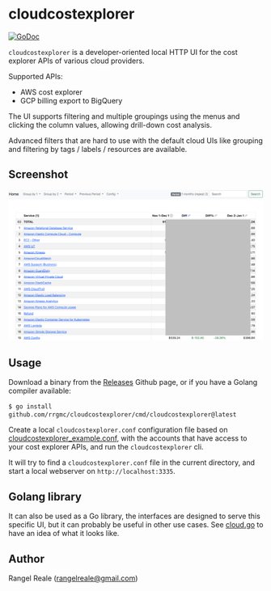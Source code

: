 # cloudcostexplorer
[![GoDoc](https://godoc.org/github.com/rrgmc/cloudcostexplorer?status.png)](https://godoc.org/github.com/rrgmc/cloudcostexplorer)

`cloudcostexplorer` is a developer-oriented local HTTP UI for the cost explorer APIs of various cloud providers.

Supported APIs:

- AWS cost explorer
- GCP billing export to BigQuery

The UI supports filtering and multiple groupings using the menus and clicking the column values, allowing drill-down cost 
analysis.

Advanced filters that are hard to use with the default cloud UIs like grouping and filtering by tags / labels / resources
are available.

## Screenshot

![AWS](media/cce_aws.png)

## Usage

Download a binary from the [Releases](https://github.com/rrgmc/cloudcostexplorer/releases) Github page, or if you have
a Golang compiler available:

```shell
$ go install github.com/rrgmc/cloudcostexplorer/cmd/cloudcostexplorer@latest
```

Create a local `cloudcostexplorer.conf` configuration file based on [cloudcostexplorer_example.conf](https://github.com/rrgmc/cloudcostexplorer/blob/master/cloudcostexplorer_example.conf),
with the accounts that have access to your cost explorer APIs, and run the `cloudcostexplorer` cli.

It will try to find a `cloudcostexplorer.conf` file in the current directory, and start a local webserver on `http://localhost:3335`.

## Golang library

It can also be used as a Go library, the interfaces are designed to serve this specific UI, but it can probably be
useful in other use cases. See [cloud.go](https://github.com/rrgmc/cloudcostexplorer/blob/master/cloud.go) to have an
idea of what it looks like.

## Author

Rangel Reale (rangelreale@gmail.com)
